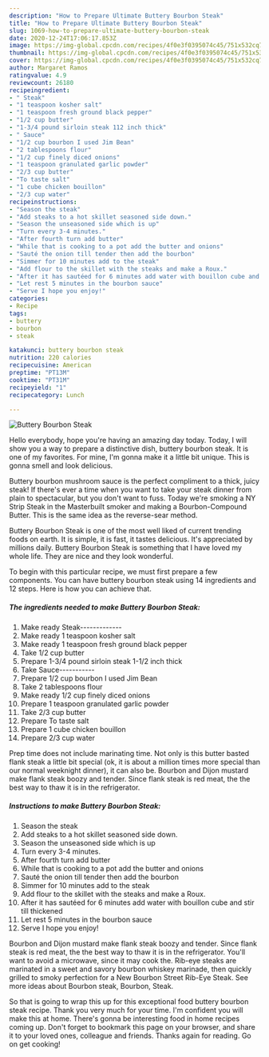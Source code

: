 ```yaml
---
description: "How to Prepare Ultimate Buttery Bourbon Steak"
title: "How to Prepare Ultimate Buttery Bourbon Steak"
slug: 1069-how-to-prepare-ultimate-buttery-bourbon-steak
date: 2020-12-24T17:06:17.853Z
image: https://img-global.cpcdn.com/recipes/4f0e3f0395074c45/751x532cq70/buttery-bourbon-steak-recipe-main-photo.jpg
thumbnail: https://img-global.cpcdn.com/recipes/4f0e3f0395074c45/751x532cq70/buttery-bourbon-steak-recipe-main-photo.jpg
cover: https://img-global.cpcdn.com/recipes/4f0e3f0395074c45/751x532cq70/buttery-bourbon-steak-recipe-main-photo.jpg
author: Margaret Ramos
ratingvalue: 4.9
reviewcount: 26180
recipeingredient:
- " Steak"
- "1 teaspoon kosher salt"
- "1 teaspoon fresh ground black pepper"
- "1/2 cup butter"
- "1-3/4 pound sirloin steak 112 inch thick"
- " Sauce"
- "1/2 cup bourbon I used Jim Bean"
- "2 tablespoons flour"
- "1/2 cup finely diced onions"
- "1 teaspoon granulated garlic powder"
- "2/3 cup butter"
- "To taste salt"
- "1 cube chicken bouillon"
- "2/3 cup water"
recipeinstructions:
- "Season the steak"
- "Add steaks to a hot skillet seasoned side down."
- "Season the unseasoned side which is up"
- "Turn every 3-4 minutes."
- "After fourth turn add butter"
- "While that is cooking to a pot add the butter and onions"
- "Sauté the onion till tender then add the bourbon"
- "Simmer for 10 minutes add to the steak"
- "Add flour to the skillet with the steaks and make a Roux."
- "After it has sautéed for 6 minutes add water with bouillon cube and stir till thickened"
- "Let rest 5 minutes in the bourbon sauce"
- "Serve I hope you enjoy!"
categories:
- Recipe
tags:
- buttery
- bourbon
- steak

katakunci: buttery bourbon steak 
nutrition: 220 calories
recipecuisine: American
preptime: "PT13M"
cooktime: "PT31M"
recipeyield: "1"
recipecategory: Lunch

---
```



![Buttery Bourbon Steak](https://img-global.cpcdn.com/recipes/4f0e3f0395074c45/751x532cq70/buttery-bourbon-steak-recipe-main-photo.jpg)

Hello everybody, hope you're having an amazing day today. Today, I will show you a way to prepare a distinctive dish, buttery bourbon steak. It is one of my favorites. For mine, I'm gonna make it a little bit unique. This is gonna smell and look delicious.

Buttery bourbon mushroom sauce is the perfect compliment to a thick, juicy steak! If there&#39;s ever a time when you want to take your steak dinner from plain to spectacular, but you don&#39;t want to fuss. Today we&#39;re smoking a NY Strip Steak in the Masterbuilt smoker and making a Bourbon-Compound Butter. This is the same idea as the reverse-sear method.

Buttery Bourbon Steak is one of the most well liked of current trending foods on earth. It is simple, it is fast, it tastes delicious. It's appreciated by millions daily. Buttery Bourbon Steak is something that I have loved my whole life. They are nice and they look wonderful.


To begin with this particular recipe, we must first prepare a few components. You can have buttery bourbon steak using 14 ingredients and 12 steps. Here is how you can achieve that.

<!--inarticleads1-->

##### The ingredients needed to make Buttery Bourbon Steak:

1. Make ready  Steak-------------
1. Make ready 1 teaspoon kosher salt
1. Make ready 1 teaspoon fresh ground black pepper
1. Take 1/2 cup butter
1. Prepare 1-3/4 pound sirloin steak 1-1/2 inch thick
1. Take  Sauce-----------
1. Prepare 1/2 cup bourbon I used Jim Bean
1. Take 2 tablespoons flour
1. Make ready 1/2 cup finely diced onions
1. Prepare 1 teaspoon granulated garlic powder
1. Take 2/3 cup butter
1. Prepare To taste salt
1. Prepare 1 cube chicken bouillon
1. Prepare 2/3 cup water


Prep time does not include marinating time. Not only is this butter basted flank steak a little bit special (ok, it is about a million times more special than our normal weeknight dinner), it can also be. Bourbon and Dijon mustard make flank steak boozy and tender. Since flank steak is red meat, the the best way to thaw it is in the refrigerator. 

<!--inarticleads2-->

##### Instructions to make Buttery Bourbon Steak:

1. Season the steak
1. Add steaks to a hot skillet seasoned side down.
1. Season the unseasoned side which is up
1. Turn every 3-4 minutes.
1. After fourth turn add butter
1. While that is cooking to a pot add the butter and onions
1. Sauté the onion till tender then add the bourbon
1. Simmer for 10 minutes add to the steak
1. Add flour to the skillet with the steaks and make a Roux.
1. After it has sautéed for 6 minutes add water with bouillon cube and stir till thickened
1. Let rest 5 minutes in the bourbon sauce
1. Serve I hope you enjoy!


Bourbon and Dijon mustard make flank steak boozy and tender. Since flank steak is red meat, the the best way to thaw it is in the refrigerator. You&#39;ll want to avoid a microwave, since it may cook the. Rib-eye steaks are marinated in a sweet and savory bourbon whiskey marinade, then quickly grilled to smoky perfection for a New Bourbon Street Rib-Eye Steak. See more ideas about Bourbon steak, Bourbon, Steak. 

So that is going to wrap this up for this exceptional food buttery bourbon steak recipe. Thank you very much for your time. I'm confident you will make this at home. There's gonna be interesting food in home recipes coming up. Don't forget to bookmark this page on your browser, and share it to your loved ones, colleague and friends. Thanks again for reading. Go on get cooking!
